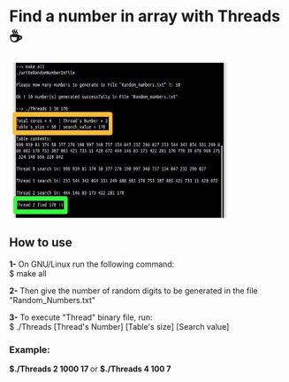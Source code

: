 # Find a number in array with Threads :coffee:

<img src="./photo_2022-01-22_19-59-51.jpg" alt="GNU/Linux" width="400" height="280"/>

## How to use

<strong>1-</strong> On GNU/Linux run the following command: <br/>
  $ make all

<strong>2-</strong> Then give the number of random digits to be generated in the file "Random_Numbers.txt"

<strong>3-</strong> To execute "Thread" binary file, run: <br/>
  $ ./Threads [Thread's Number] [Table's size] [Search value]

### Example: 
<strong> $./Threads 2 1000 17 </strong> 
or 
<strong> $./Threads 4 100 7 </strong>
